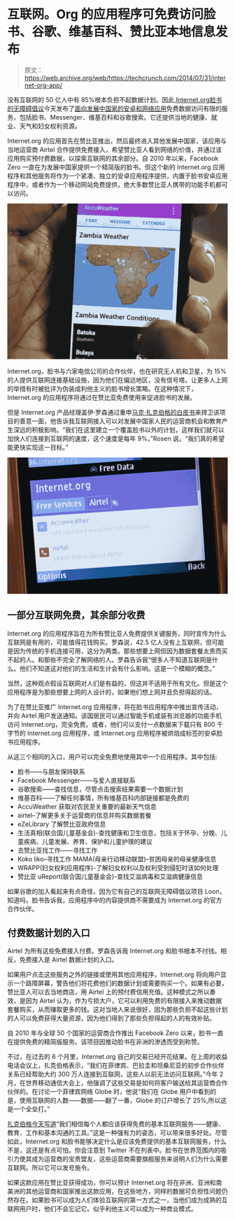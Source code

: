 # 互联网。Org 的应用程序可免费访问脸书、谷歌、维基百科、赞比亚本地信息发布

> 原文：<https://web.archive.org/web/https://techcrunch.com/2014/07/31/internet-org-app/>

没有互联网的 50 亿人中有 85%根本负担不起数据计划。因此,[Internet.org](https://web.archive.org/web/20230404120606/https://techcrunch.com/2013/08/20/facebook-internet-org/)[脸书的无障碍倡议](https://web.archive.org/web/20230404120606/http://internet.org/)今天发布了[面向发展中国家的安卓和网络应用](https://web.archive.org/web/20230404120606/http://newsroom.fb.com/news/2014/07/introducing-the-internet-org-app/)免费数据访问有限的服务，包括脸书、Messenger、维基百科和谷歌搜索。它还提供当地的健康、就业、天气和妇女权利资源。

Internet.org 的应用首先在赞比亚推出，然后最终进入其他发展中国家，该应用与当地运营商 Airtel 合作提供免费接入，希望赞比亚人看到网络的价值，并通过该应用购买预付费数据，以探索互联网的其余部分。自 2010 年以来，Facebook Zero 一直在为发展中国家提供一个精简版的脸书。但这个新的 Internet.org 应用程序和其他服务将作为一个紧凑、独立的安卓应用程序提供，内置于脸书安卓应用程序中，或者作为一个移动网站免费提供，绝大多数赞比亚人携带的功能手机都可以访问。

![Weather](img/ec6fe1f9ad901462ed59f2a2d6931dd1.png)

Internet.org，脸书与六家电信公司的合作伙伴，也在研究无人机和卫星，为 15%的人提供互联网连接基础设施，因为他们在偏远地区，没有信号塔。让更多人上网的举措有时被批评为伪装成利他主义的脸书增长策略。在这种情况下，Internet.org 的应用程序将通过在赞比亚免费使用来促进脸书的发展。

但是 Internet.org 产品经理盖伊·罗森通过重申[马克·扎克伯格的白皮书](https://web.archive.org/web/20230404120606/https://techcrunch.com/2013/09/16/tech-to-connect-the-world/)来捍卫该项目的善意一面，他告诉我互联网接入可以对发展中国家人民的运营商机会和教育产生深远的积极影响。“我们在这里建立一个覆盖脸书以外的计划，这样我们就可以加快人们连接到互联网的速度，这个速度是每年 9%，”Rosen 说。“我们真的希望能更快实现这一目标。”

![Feature Phones](img/efab2851c85034f3b3175243b4b5b45f.png)

## 一部分互联网免费，其余部分收费

Internet.org 的应用程序旨在为所有赞比亚人免费提供关键服务，同时宣传为什么互联网是有用的，可能值得花钱购买。罗森说，42.5 亿人没有上互联网，但可能是因为传统的手机连接可用，这分为两类。那些想要上网但因为数据套餐太贵而买不起的人。和那些不完全了解网络的人。罗森告诉我“很多人不知道互联网是什么。他们不知道这对他们的生活和生计会有什么影响。这是一个模糊的概念。”

当然，这种观点假设互联网对人们是有益的，但这并不适用于所有文化。但是这个应用程序是为那些想要上网的人设计的，如果他们想上网并且负担得起的话。

为了在赞比亚推广 Internet.org 应用程序，将在脸书应用程序中推出宣传活动，并向 Airtel 用户发送通知。该国居民可以通过智能手机或装有浏览器的功能手机访问 Internet.org，完全免费。或者，他们可以支付一点数据来下载只有 800 千字节的 Internet.org 应用程序，或 Internet.org 应用程序被烘焙成标签的安卓脸书应用程序。

从这三个相同的入口，用户可以完全免费地使用其中一个应用程序。其中包括:

*   脸书——与朋友保持联系
*   Facebook Messenger——与爱人直接联系
*   谷歌搜索——查找信息，尽管点击搜索结果需要一个数据计划
*   维基百科——了解任何事情，所有维基百科内部链接都是免费的
*   AccuWeather 获取对农民至关重要的最新天气信息
*   airtel–了解更多关于运营商的信息并购买数据套餐
*   eZeLibrary 了解赞比亚政府信息
*   生活真相(联合国儿童基金会)-查找健康和卫生信息，包括关于怀孕、分娩、儿童疾病、儿童发展、养育、保护和儿童护理的建议
*   去赞比亚找工作——寻找工作
*   Koko liko–寻找工作
    MAMA(母亲行动移动联盟)–贫困母亲的母亲健康信息
*   WRAPP(妇女权利应用程序)-了解妇女权利以及权利受到侵犯时该如何处理
*   赞比亚 uReport(联合国儿童基金会)-查找艾滋病毒和艾滋病健康信息

如果谷歌的加入看起来有点奇怪，因为它有自己的互联网无障碍倡议项目 Loon，知道吗，脸书告诉我，应用程序中的内容提供商不需要成为 Internet.org 的官方合作伙伴。

## 付费数据计划的入口

Airtel 为所有这些免费接入付费。罗森告诉我 Internet.org 和脸书根本不付钱。相反，免费接入是 Airtel 数据计划的入口。

如果用户点击这些服务之外的链接或使用其他应用程序，Internet.org 将向用户显示一个路障屏幕，警告他们将花费他们的数据计划或需要购买一个。如果有必要，赞比亚人可以去当地商店，用 Airtel 上的预付费信用充值。这种模式之所以奏效，是因为 Airtel 认为，作为亏损大户，它可以利用免费的有限接入来推动数据套餐购买，从而赚取更多的钱。这对当地人来说很好，因为那些负担不起这些计划的人可以免费获得大量资源，因为他们得到了那些负担得起的人的有效补贴。

自 2010 年与全球 50 个国家的运营商合作推出 Facebook Zero 以来，脸书一直在提供免费的精简版服务。该项目因推动脸书在非洲的渗透而受到称赞。

不过，在过去的 6 个月里，Internet.org 自己的交易已经开花结果。在上周的收益电话会议上，扎克伯格表示，“我们在菲律宾、巴拉圭和坦桑尼亚的初步合作伙伴关系已经帮助大约 300 万人连接到互联网，这些人以前无法访问互联网。”今年 2 月，在世界移动通信大会上，他强调了这些交易是如何将客户输送给其运营商合作伙伴的。在讨论一个菲律宾网络 Globe 时，他说“我们在 Globe 用户中看到的是，使用互联网的人数——数据——翻了一番，Globe 的订户增长了 25%,所以这是一个全垒打。”

[扎克伯格今天写道](https://web.archive.org/web/20230404120606/http://www.facebook.com/zuck/posts/10101561824722531)“我们相信每个人都应该获得免费的基本互联网服务——健康、教育、工作和基本沟通的工具。”这是一种强有力的姿态，可以带来很多好处。尽管如此，Internet.org 和脸书能够决定什么是应该免费提供的基本互联网服务，什么不是，这还是有点可怕。你会注意到 Twitter 不在列表中。脸书在世界范围内的吸引力使其成为运营商的宝贵盟友，这些运营商需要旗舰服务来说明人们为什么需要互联网。所以它可以发号施令。

如果这款应用在赞比亚获得成功，你可以预计 Internet.org 将在非洲、亚洲和南美洲的其他运营商和国家推出这款应用，在这些地方，同样的数据可负担性问题仍然存在。如果脸书可以成为人们体验互联网的第一方式之一，当他们成为成熟的互联网用户时，他们不会忘记它。似乎利他主义可以成为一种商业模式。